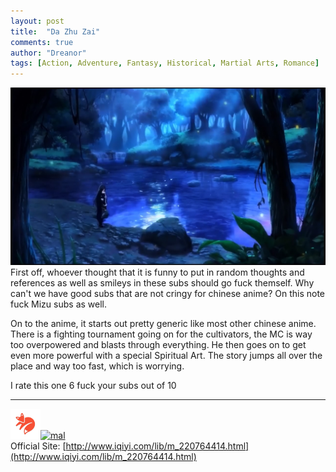 ```yaml
---
layout: post
title:  "Da Zhu Zai"
comments: true
author: "Dreanor"
tags: [Action, Adventure, Fantasy, Historical, Martial Arts, Romance]
---
```


![img](..\assets\posts\da_zhu_zai.jpg)
First off, whoever thought that it is funny to put in random thoughts and references as well as smileys in these subs should go fuck themself. 
Why can't we have good subs that are not cringy for chinese anime? On this note fuck Mizu subs as well.  

On to the anime, it starts out pretty generic like most other chinese anime. There is a fighting tournament going on for the cultivators, the MC is way too overpowered and blasts through everything.
He then goes on to get even more powerful with a special Spiritual Art. The story jumps all over the place and way too fast, which is worrying.  
  
I rate this one 6 fuck your subs out of 10  

---

[![kitsu](..\assets\kitsu.png)](https://kitsu.io/anime/da-zhu-zai)[![mal](..\assets\mal.ico)](https://myanimelist.net/anime/40233/Da_Zhu_Zai)  
Official Site: [http://www.iqiyi.com/lib/m_220764414.html](http://www.iqiyi.com/lib/m_220764414.html)  